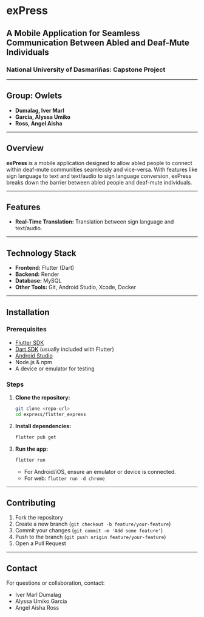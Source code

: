 # exPress
## A Mobile Application for Seamless Communication Between Abled and Deaf-Mute Individuals

### National University of Dasmariñas: Capstone Project

---

## Group: Owlets
- **Dumalag, Iver Marl**
- **Garcia, Alyssa Umiko**
- **Ross, Angel Aisha**

---

## Overview

**exPress** is a mobile application designed to allow abled people to connect within deaf-mute communities seamlessly and vice-versa. With features like sign language to text and text/audio to sign language conversion, exPress breaks down the barrier between abled people and deaf-mute individuals.

---

## Features

- **Real-Time Translation:** Translation between sign language and text/audio.

---


## Technology Stack

- **Frontend:** Flutter (Dart)
- **Backend:** Render
- **Database:** MySQL
- **Other Tools:** Git, Android Studio, Xcode, Docker

---

## Installation

### Prerequisites
- [Flutter SDK](https://flutter.dev/docs/get-started/install)
- [Dart SDK](https://dart.dev/get-dart) (usually included with Flutter)
- [Android Studio](https://developer.android.com/studio)
- Node.js & npm
- A device or emulator for testing

### Steps

1. **Clone the repository:**
	```sh
	git clone <repo-url>
	cd express/flutter_express
	```
2. **Install dependencies:**
	```sh
	flutter pub get
	```
3. **Run the app:**
	```sh
	flutter run
	```
	- For Android/iOS, ensure an emulator or device is connected.
	- For web: `flutter run -d chrome`

---

## Contributing

1. Fork the repository
2. Create a new branch (`git checkout -b feature/your-feature`)
3. Commit your changes (`git commit -m 'Add some feature'`)
4. Push to the branch (`git push origin feature/your-feature`)
5. Open a Pull Request

---

## Contact

For questions or collaboration, contact:
- Iver Marl Dumalag
- Alyssa Umiko Garcia
- Angel Aisha Ross


